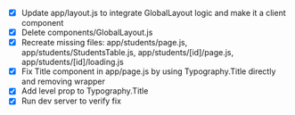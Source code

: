 - [x] Update app/layout.js to integrate GlobalLayout logic and make it a client component
- [x] Delete components/GlobalLayout.js
- [x] Recreate missing files: app/students/page.js, app/students/StudentsTable.js, app/students/[id]/page.js, app/students/[id]/loading.js
- [x] Fix Title component in app/page.js by using Typography.Title directly and removing wrapper
- [x] Add level prop to Typography.Title
- [x] Run dev server to verify fix
